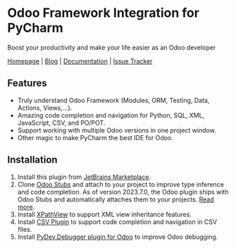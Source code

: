 # Odoo Framework Integration for PyCharm

Boost your productivity and make your life easier as an Odoo developer

[Homepage](https://odoo-ide.com) | [Blog](https://odoo-ide.com/blog) | [Documentation](https://odoo-ide.com/docs/pycharm) | [Issue Tracker](https://github.com/odoo-ide/pycharm-odoo/issues)

## Features
* Truly understand Odoo Framework (Modules, ORM, Testing, Data, Actions, Views,...).
* Amazing code completion and navigation for Python, SQL, XML, JavaScript, CSV, and PO/POT.
* Support working with multiple Odoo versions in one project window.
* Other magic to make PyCharm the best IDE for Odoo.

## Installation
1. Install this plugin from [JetBrains Marketplace](https://plugins.jetbrains.com/plugin/13499-odoo).
2. Clone [Odoo Stubs](https://github.com/odoo-ide/odoo-stubs) and attach to your project to improve type inference and code completion.
   As of version 2023.7.0, the Odoo plugin ships with Odoo Stubs and automatically attaches them to your projects. [Read more](https://odoo-ide.com/blog/news-1/pycharm-odoo-2023-7-18).
4. Install [XPathView](https://plugins.jetbrains.com/plugin/12478-xpathview--xslt) to support XML view inheritance features.
5. Install [CSV Plugin](https://plugins.jetbrains.com/plugin/10037-csv) to support code completion and navigation in CSV files.
6. Install [PyDev.Debugger plugin for Odoo](https://github.com/odoo-ide/pydevd-odoo) to improve Odoo debugging.
